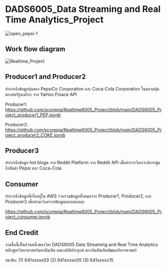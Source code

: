 # DADS6005_Data Streaming and Real Time Analytics_Project

![open_pepsi-1](https://user-images.githubusercontent.com/94518867/212300535-d8bc946b-fab4-44c7-b7bb-9a06ac097cbc.jpg)

## Work flow diagram

![Realtime_Project](https://user-images.githubusercontent.com/94518867/212298349-45383be5-9984-4492-bd40-cc3f5afe0a1d.jpg)

## Producer1 and Producer2
ทำการดึงข้อมูลหุ้นของ PepsiCo Corporation และ Coca-Cola Corporation ในตลาดหุ้นของสหรัฐอเมริกา จาก YaHoo Finace API

Producer1: https://github.com/scorepia/Realtime6005_Project/blob/main/DADS6005_Project_producer1_PEP.ipynb

Producer2: https://github.com/scorepia/Realtime6005_Project/blob/main/DADS6005_Project_producer2_COKE.ipynb

## Producer3
ทำการดึงข้อมูล hot blogs จาก Reddit Platform จาก Reddit API เพื่อทำการวิเคราะห์การพูดถึงสินค้า Pepsi และ Coca-Cola

## Consumer
ทำการดึงข้อมูลที่เก็บอยู่ใน AWS รวบรวมข้อมูลทั้งหมดจาก Producer1, Producer2, และ Producer3 เพื่อนำมาวิเคราะห์ข้อมูลและแสดงผล

https://github.com/scorepia/Realtime6005_Project/blob/main/DADS6005_Project_consumer.ipynb

## End Credit
งานชิ้นนี้เป็นส่วนหนึ่งของวิชา DADS6005 Data Streaming and Real Time Analytics หลักสูตรวิทยาศาสตร์มหาบัณฑิต คณะสถิติประยุกต์ สถาบันบัณฑิตพัฒนบริหารศาสตร์

สมาชิก: (1) 641xxxxx03 (2) 641xxxxx05 (3) 641xxxxx15
